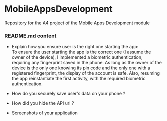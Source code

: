 # MobileAppsDevelopment
Repository for the A4 project of the Mobile Apps Development module

### README.md content

- Explain how you ensure user is the right one starting the app:<br/>
To ensure the user starting the app is the correct one (I assume the owner of the device), I implemented a biometric authentication, requiring any fingerprint saved in the phone. As long as the owner of the device is the only one knowing its pin code and the only one with a registered fingerprint, the display of the account is safe. Also, resuming the app reinstantiate the first activity, with the required biometric authentication.

- How do you securely save user's data on your phone ?


- How did you hide the API url ?


- Screenshots of your application 
